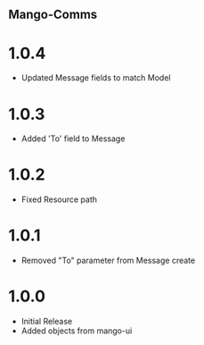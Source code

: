 ## Mango-Comms

# 1.0.4

* Updated Message fields to match Model

# 1.0.3

* Added 'To' field to Message

# 1.0.2

* Fixed Resource path

# 1.0.1

* Removed "To" parameter from Message create

# 1.0.0

* Initial Release
* Added objects from mango-ui